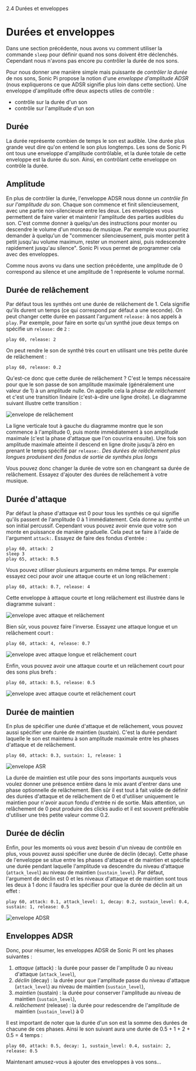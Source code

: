 2.4 Durées et enveloppes

# Durées et enveloppes

Dans une section précédente, nous avons vu comment utiliser la
commande `sleep` pour définir quand nos sons doivent être déclenchés.
Cependant nous n'avons pas encore pu contrôler la durée de nos sons.

Pour nous donner une manière simple mais puissante de *contrôler la
durée* de nos sons, Sonic Pi propose la notion d'une *enveloppe
d'amplitude ADSR* (nous expliquerons ce que ADSR signifie plus loin
dans cette section). Une enveloppe d'amplitude offre deux aspects
utiles de contrôle :

* contrôle sur la durée d'un son
* contrôle sur l'amplitude d'un son

## Durée

La durée représente combien de temps le son est audible. Une durée
plus grande veut dire qu'on entend le son plus longtemps. Les sons de
Sonic Pi ont tous une enveloppe d'amplitude contrôlable, et la durée
totale de cette enveloppe est la durée du son. Ainsi, en contrôlant
cette enveloppe on contrôle la durée.

## Amplitude

En plus de contrôler la durée, l'enveloppe ADSR nous donne un
*contrôle fin sur l'amplitude du son*. Chaque son commence et finit
silencieusement, avec une partie non-silencieuse entre les deux. Les
enveloppes vous permettent de faire varier et maintenir l'amplitude
des parties audibles du son. C'est comme donner à quelqu'un des
instructions pour monter ou descendre le volume d'un morceau de
musique. Par exemple vous pourriez demander à quelqu'un de "commencer
silencieusement, puis monter petit à petit jusqu'au volume maximum,
rester un moment ainsi, puis redescendre rapidement jusqu'au
silence".  Sonic Pi vous permet de programmer cela avec des
enveloppes.

Comme nous avons vu dans une section précédente, une amplitude de 0
correspond au silence et une amplitude de 1 représente le volume
normal.

## Durée de relâchement

Par défaut tous les synthés ont une durée de relâchement de 1. Cela
signifie qu'ils durent un temps (ce qui correspond par défaut a une
seconde). On peut changer cette durée en passant l'argument
`release:` à nos appels à `play`. Par exemple, pour faire en sorte
qu'un synthé joue deux temps on spécifie un `release:` de `2` :

```
play 60, release: 2
```

On peut rendre le son de synthé très court en utilisant une très
petite durée de relâchement :

```
play 60, release: 0.2
```

Qu'est-ce donc que cette durée de relâchement ? C'est le temps
nécessaire pour que le son passe de son amplitude maximale
(généralement une valeur de 1) à un amplitude nulle. On appelle cela
la *phase de relâchement* et c'est une transition linéaire
(c'est-à-dire une ligne droite). Le diagramme suivant illustre cette
transition :

![envelope de relâchement](../images/tutorial/env-release.png)

La ligne verticale tout à gauche du diagramme montre que le son
commence à l'amplitude 0, puis monte immédiatement à son amplitude
maximale (c'est la phase d'attaque que l'on couvrira ensuite). Une
fois son amplitude maximale atteinte il descend en ligne droite
jusqu'à zéro en prenant le temps spécifié par `release:`. *Des durées
de relâchement plus longues produisent des fondus de sortie de synthés
plus longs*

Vous pouvez donc changer la durée de votre son en changeant sa durée
de relâchement. Essayez d'ajouter des durées de relâchement à votre
musique.

## Durée d'attaque

Par défaut la phase d'attaque est 0 pour tous les synthés ce qui
signifie qu'ils passent de l'amplitude 0 à 1 immédiatement. Cela
donne au synthé un son initial percussif. Cependant vous pouvez avoir
envie que votre son monte en puissance de manière graduelle. Cela
peut se faire à l'aide de l'argument `attack:`. Essayez de faire des
fondus d'entrée :

```
play 60, attack: 2
sleep 3
play 65, attack: 0.5
```

Vous pouvez utiliser plusieurs arguments en même temps. Par exemple
essayez ceci pour avoir une attaque courte et un long relâchement :

```
play 60, attack: 0.7, release: 4
```

Cette enveloppe à attaque courte et long relâchement est illustrée
dans le diagramme suivant :

![envelope avec attaque et relâchement](../images/tutorial/env-attack-release.png)

Bien sûr, vous pouvez faire l'inverse. Essayez une attaque longue et
un relâchement court :

```
play 60, attack: 4, release: 0.7
```

![envelope avec attaque longue et relâchement court](../images/tutorial/env-long-attack-short-release.png)

Enfin, vous pouvez avoir une attaque courte et un relâchement court
pour des sons plus brefs :

```
play 60, attack: 0.5, release: 0.5
```

![envelope avec attaque courte et relâchement court](../images/tutorial/env-short-attack-short-release.png)

## Durée de maintien

En plus de spécifier une durée d'attaque et de relâchement, vous
pouvez aussi spécifier une durée de maintien (sustain). C'est la durée
pendant laquelle le son est maintenu à son amplitude maximale entre
les phases d'attaque et de relâchement.

```
play 60, attack: 0.3, sustain: 1, release: 1
```

![envelope ASR](../images/tutorial/env-attack-sustain-release.png)

La durée de maintien est utile pour des sons importants auxquels vous
voulez donner une présence entière dans le mix avant d'entrer dans une
phase optionnelle de relâchement. Bien sûr il est tout à fait valide
de définir des durées d'attaque et de relâchement de 0 et d'utiliser
uniquement le maintien pour n'avoir aucun fondu d'entrée ni de sortie.
Mais attention, un relâchement de 0 peut produire des clicks audio et
il est souvent préférable d'utiliser une très petite valeur comme 0.2.


## Durée de déclin

Enfin, pour les moments où vous avez besoin d'un niveau de contrôle en
plus, vous pouvez aussi spécifier une durée de déclin (decay). Cette
phase de l'enveloppe se situe entre les phases d'attaque et de
maintien et spécifie une durée pendant laquelle l'amplitude va
descendre du niveau d'attaque (`attack_level`) au niveau de maintien
(`sustain_level`). Par défaut, l'argument de déclin est 0 et les
niveaux d'attaque et de maintien sont tous les deux à 1 donc il
faudra les spécifier pour que la durée de déclin ait un effet :

```
play 60, attack: 0.1, attack_level: 1, decay: 0.2, sustain_level: 0.4, sustain: 1, release: 0.5
```

![envelope ADSR](../images/tutorial/env-attack-decay-sustain-release.png)

## Enveloppes ADSR

Donc, pour résumer, les enveloppes ADSR de Sonic Pi ont les phases
suivantes :

1. *attaque* (attack) : la durée pour passer de l'amplitude 0 au niveau d'attaque (`attack_level`),
2. *déclin* (decay) : la durée pour que l'amplitude passe du niveau d'attaque (`attack_level`) au niveau de maintien (`sustain_level`),
3. *maintien* (sustain) : la durée pour conserver l'amplitude au niveau de maintien (`sustain_level`),
4. *relâchement* (release) : la durée pour redescendre de l'amplitude de maintien (`sustain_level`) à 0

Il est important de noter que la durée d'un son est la somme des
durées de chacune de ces phases. Ainsi le son suivant aura une durée
de 0.5 + 1 + 2 + 0.5 = 4 temps :

```
play 60, attack: 0.5, decay: 1, sustain_level: 0.4, sustain: 2, release: 0.5
```

Maintenant amusez-vous à ajouter des enveloppes à vos sons...

